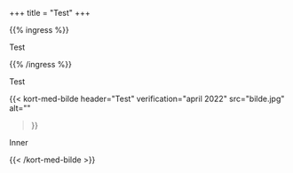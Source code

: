 +++
title = "Test"
+++

{{% ingress %}}

Test

{{% /ingress %}}

Test

{{< kort-med-bilde
 header="Test"
 verification="april 2022"
 src="bilde.jpg"
 alt=""
>}}

Inner

{{< /kort-med-bilde >}}

